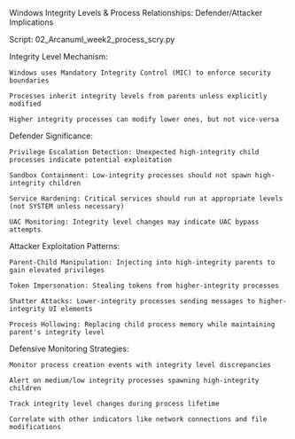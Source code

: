 Windows Integrity Levels & Process Relationships: Defender/Attacker Implications

Script: 02_ArcanumI_week2_process_scry.py

Integrity Level Mechanism:

    Windows uses Mandatory Integrity Control (MIC) to enforce security boundaries

    Processes inherit integrity levels from parents unless explicitly modified

    Higher integrity processes can modify lower ones, but not vice-versa

Defender Significance:

    Privilege Escalation Detection: Unexpected high-integrity child processes indicate potential exploitation

    Sandbox Containment: Low-integrity processes should not spawn high-integrity children

    Service Hardening: Critical services should run at appropriate levels (not SYSTEM unless necessary)

    UAC Monitoring: Integrity level changes may indicate UAC bypass attempts

Attacker Exploitation Patterns:

    Parent-Child Manipulation: Injecting into high-integrity parents to gain elevated privileges

    Token Impersonation: Stealing tokens from higher-integrity processes

    Shatter Attacks: Lower-integrity processes sending messages to higher-integrity UI elements

    Process Hollowing: Replacing child process memory while maintaining parent's integrity level

Defensive Monitoring Strategies:

    Monitor process creation events with integrity level discrepancies

    Alert on medium/low integrity processes spawning high-integrity children

    Track integrity level changes during process lifetime

    Correlate with other indicators like network connections and file modifications
